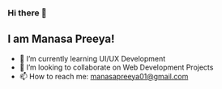 ### Hi there 👋
  ## I am Manasa Preeya!
 * 🌱 I’m currently learning UI/UX Development
 * 👯 I’m looking to collaborate on Web Development Projects
 * 📫 How to reach me: manasapreeya01@gmail.com
<!--
**Manasapreeya/Manasapreeya** is a ✨ _special_ ✨ repository because its `README.md` (this file) appears on your GitHub profile.

Here are some ideas to get you started:

- 🔭 I’m currently working on ...
- 🌱 I’m currently learning UI/UX Development
- 👯 I’m looking to collaborate on Web Development Projects
- 🤔 I’m looking for help with ...
- 💬 Ask me about ...
- 📫 How to reach me: manasapreeya01@gmail.com
- 😄 Pronouns: ...
- ⚡ Fun fact: ...
-->
